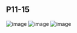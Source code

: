 ## P11-15
![image](https://user-images.githubusercontent.com/80054116/189511613-f1234979-519b-4b58-a821-660f71f57247.png)
![image](https://user-images.githubusercontent.com/80054116/189511618-1f6eef67-d1f8-4070-ab76-e3de411245a4.png)
![image](https://user-images.githubusercontent.com/80054116/189511624-9f7e074b-905b-4868-b874-f662365bb2cf.png)
